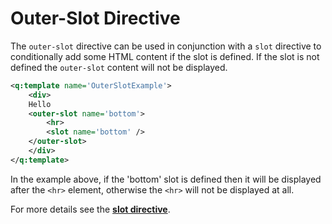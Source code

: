 # Outer-Slot Directive

The `outer-slot` directive can be used in conjunction with a `slot` directive to conditionally add some HTML content if the slot is defined. If the slot is not defined the `outer-slot` content will not be displayed.

```xml
<q:template name='OuterSlotExample'>
    <div>
    Hello
    <outer-slot name='bottom'>
        <hr>
        <slot name='bottom' />
    </outer-slot>
    </div>
</q:template>
```

In the example above, if the 'bottom' slot is defined then it will be displayed after the `<hr>` element, otherwise the `<hr>` will not be displayed at all.

For more details see the **[slot directive](#/directives/slot)**.

